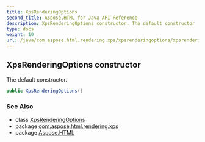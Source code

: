 ```yaml
---
title: XpsRenderingOptions
second_title: Aspose.HTML for Java API Reference
description: XpsRenderingOptions constructor. The default constructor
type: docs
weight: 10
url: /java/com.aspose.html.rendering.xps/xpsrenderingoptions/xpsrenderingoptions/
---
```

## XpsRenderingOptions constructor

The default constructor.

```java
public XpsRenderingOptions()
```

### See Also

* class [XpsRenderingOptions](../)
* package [com.aspose.html.rendering.xps](../../../com.aspose.html.rendering.xps/)
* package [Aspose.HTML](../../../)
